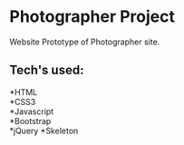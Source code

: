 # Photographer Project

Website Prototype of Photographer site.

Tech's used:<br>
-------
*HTML<br>
*CSS3<br>
*Javascript<br>
*Bootstrap<br>
*jQuery
*Skeleton


